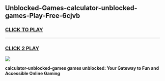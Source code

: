 
## Unblocked-Games-calculator-unblocked-games-Play-Free-6cjvb
<h3>
<a href="https://premium76.site?title=calculator-unblocked-games&ref=18A1">CLICK TO PLAY</a></h3>
<hr>

<h3>
<a href="https://premium76.site?title=calculator-unblocked-games&ref=18A1">CLICK 2 PLAY</a>
  
</h3>

<a href="https://premium76.site?title=calculator-unblocked-games&ref=18A1"><img src="https://clearcache.store/games.png"></a>


**calculator-unblocked-games games unblocked: Your Gateway to Fun and Accessible Online Gaming**
